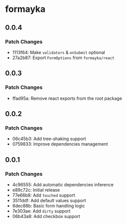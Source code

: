 # formayka

## 0.0.4

### Patch Changes

- 1113f64: Make `validators` & `onSubmit` optional
- 27a2b87: Export `FormOptions` from `formayka/react`

## 0.0.3

### Patch Changes

- ffad95a: Remove react exports from the root package

## 0.0.2

### Patch Changes

- 06c45b3: Add tree-shaking support
- 0759833: Improve dependencies management

## 0.0.1

### Patch Changes

- 4c96555: Add automatic dependencies inference
- e89c72c: Initial release
- 77e66b8: Add `touched` support
- 3511ddf: Add default values support
- 6dec88b: Basic form handling logic
- 7e303ae: Add `dirty` support
- 06b43a8: Add checkbox support
